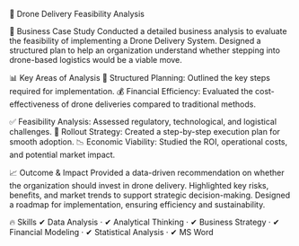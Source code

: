 🚁 Drone Delivery Feasibility Analysis

📌 Business Case Study
Conducted a detailed business analysis to evaluate the feasibility of implementing a Drone Delivery System.
Designed a structured plan to help an organization understand whether stepping into drone-based logistics would be a viable move.

📊 Key Areas of Analysis
📌 Structured Planning: Outlined the key steps required for implementation.
💰 Financial Efficiency: Evaluated the cost-effectiveness of drone deliveries compared to traditional methods.

✅ Feasibility Analysis: Assessed regulatory, technological, and logistical challenges.
🚀 Rollout Strategy: Created a step-by-step execution plan for smooth adoption.
📉 Economic Viability: Studied the ROI, operational costs, and potential market impact.

📈 Outcome & Impact
Provided a data-driven recommendation on whether the organization should invest in drone delivery.
Highlighted key risks, benefits, and market trends to support strategic decision-making.
Designed a roadmap for implementation, ensuring efficiency and sustainability.

🔥 Skills
✔ Data Analysis · ✔ Analytical Thinking · ✔ Business Strategy · ✔ Financial Modeling · ✔ Statistical Analysis · ✔ MS Word


